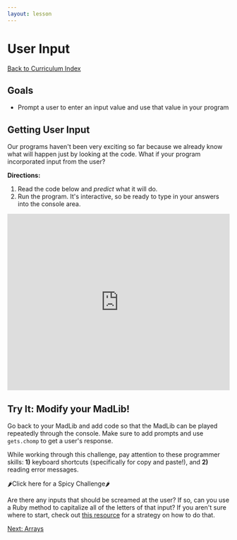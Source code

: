 ```yaml
---
layout: lesson
---
```


# User Input

<a href="../">Back to Curriculum Index</a>

## Goals

- Prompt a user to enter an input value and use that value in your program

## Getting User Input

Our programs haven't been very exciting so far because we already know what will happen just by looking at the code. What if your program incorporated input from the user?

**Directions:**

1. Read the code below and *predict* what it will do.
2. Run the program. It's interactive, so be ready to type in your answers into the console area.

<iframe height="400px" width="100%" src="https://repl.it/@turingschool/ColdPowderblueMeasurements?lite=true" scrolling="no" frameborder="no" allowtransparency="true" allowfullscreen="true" sandbox="allow-forms allow-pointer-lock allow-popups allow-same-origin allow-scripts allow-modals"></iframe>

<div class="try-it-new">
  <h2>Try It: Modify your MadLib!</h2>
  <p>Go back to your MadLib and add code so that the MadLib can be played repeatedly through the console. Make sure to add prompts and use <code>gets.chomp</code> to get a user's response.</p>
  <p>While working through this challenge, pay attention to these programmer skills: <b>1)</b> keyboard shortcuts (specifically for copy and paste!), and <b>2)</b> reading error messages.</p>

  <div class="spicy-container">
    <p class="spicy-click">
      <span role="img" aria-label="spicy pepper">🌶</span>Click here for a Spicy Challenge<span role="img" aria-label="spicy pepper">🌶</span>
    </p>
    <div class="spicy-toggle">
    <p>Are there any inputs that should be screamed at the user? If so, can you use a Ruby method to capitalize all of the letters of that input? If you aren't sure where to start, check out <a href="https://code-maven.com/how-to-convert-a-string-to-uppercase-or-lowercase-in-ruby">this resource</a> for a strategy on how to do that.</p>
    </div>
  </div>
</div>

<a href="../arrays">Next: Arrays</a>
